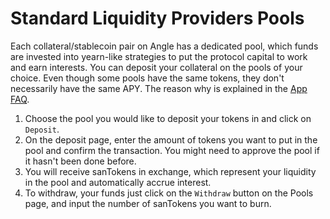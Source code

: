 # Standard Liquidity Providers Pools

Each collateral/stablecoin pair on Angle has a dedicated pool, which funds are invested into yearn-like strategies to put the protocol capital to work and earn interests. You can deposit your collateral on the pools of your choice. Even though some pools have the same tokens, they don't necessarily have the same APY. The reason why is explained in the [App FAQ](app-faq.md).

1. Choose the pool you would like to deposit your tokens in and click on `Deposit`.
2. On the deposit page, enter the amount of tokens you want to put in the pool and confirm the transaction. You might need to approve the pool if it hasn't been done before.
3. You will receive sanTokens in exchange, which represent your liquidity in the pool and automatically accrue interest.
4. To withdraw, your funds just click on the `Withdraw` button on the Pools page, and input the number of sanTokens you want to burn.

